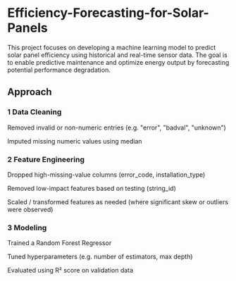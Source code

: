 # Efficiency-Forecasting-for-Solar-Panels
This project focuses on developing a machine learning model to predict solar panel efficiency using historical and real-time sensor data. The goal is to enable predictive maintenance and optimize energy output by forecasting potential performance degradation.

## Approach
### 1 Data Cleaning

Removed invalid or non-numeric entries (e.g. "error", "badval", "unknown")

Imputed missing numeric values using median

### 2 Feature Engineering

Dropped high-missing-value columns (error_code, installation_type)

Removed low-impact features based on testing (string_id)

Scaled / transformed features as needed (where significant skew or outliers were observed)

### 3 Modeling

Trained a Random Forest Regressor

Tuned hyperparameters (e.g. number of estimators, max depth)

Evaluated using R² score on validation data
